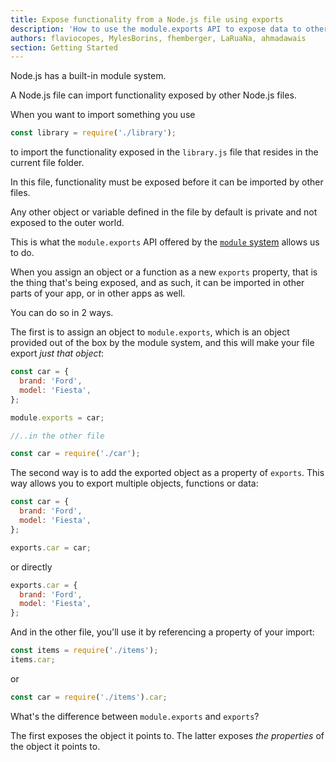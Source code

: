 ```yaml
---
title: Expose functionality from a Node.js file using exports
description: 'How to use the module.exports API to expose data to other files in your application, or to other applications as well'
authors: flaviocopes, MylesBorins, fhemberger, LaRuaNa, ahmadawais
section: Getting Started
---
```


Node.js has a built-in module system.

A Node.js file can import functionality exposed by other Node.js files.

When you want to import something you use

```js
const library = require('./library');
```

to import the functionality exposed in the `library.js` file that resides in the current file folder.

In this file, functionality must be exposed before it can be imported by other files.

Any other object or variable defined in the file by default is private and not exposed to the outer world.

This is what the `module.exports` API offered by the [`module` system](https://nodejs.org/api/modules.html) allows us to do.

When you assign an object or a function as a new `exports` property, that is the thing that's being exposed, and as such, it can be imported in other parts of your app, or in other apps as well.

You can do so in 2 ways.

The first is to assign an object to `module.exports`, which is an object provided out of the box by the module system, and this will make your file export _just that object_:

```js
const car = {
  brand: 'Ford',
  model: 'Fiesta',
};

module.exports = car;

//..in the other file

const car = require('./car');
```

The second way is to add the exported object as a property of `exports`. This way allows you to export multiple objects, functions or data:

```js
const car = {
  brand: 'Ford',
  model: 'Fiesta',
};

exports.car = car;
```

or directly

```js
exports.car = {
  brand: 'Ford',
  model: 'Fiesta',
};
```

And in the other file, you'll use it by referencing a property of your import:

```js
const items = require('./items');
items.car;
```

or

```js
const car = require('./items').car;
```

What's the difference between `module.exports` and `exports`?

The first exposes the object it points to.
The latter exposes _the properties_ of the object it points to.
